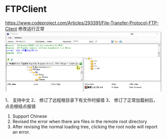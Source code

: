 # FTPClient
https://www.codeproject.com/Articles/293391/File-Transfer-Protocol-FTP-Client 修改运行正常
![image](https://raw.githubusercontent.com/goldarch/FTPClient/main/FTPClientWORKING%EF%BC%88Debugging%20is%20normal%EF%BC%89.png)  

1、	支持中文
2、	修订了远程根目录下有文件时报错
3、	修订了正常加载树后，点击根结点报错
1. Support Chinese
2. Revised the error when there are files in the remote root directory
3. After revising the normal loading tree, clicking the root node will report an error.

